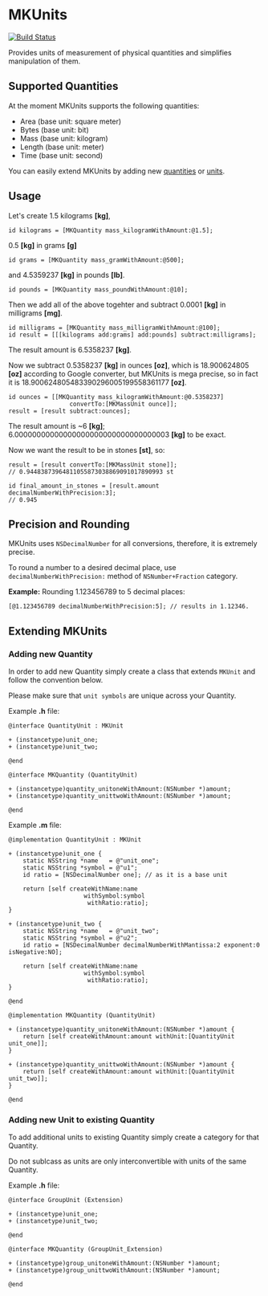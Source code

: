 # MKUnits

[![Build Status](https://travis-ci.org/michalkonturek/MKUnits.png)](https://travis-ci.org/michalkonturek/MKUnits)

Provides units of measurement of physical quantities and simplifies manipulation of them.


## Supported Quantities 

At the moment MKUnits supports the following quantities:

* Area (base unit: square meter)
* Bytes (base unit: bit) 
* Mass (base unit: kilogram)
* Length (base unit: meter)
* Time (base unit: second)

You can easily extend MKUnits by adding new [quantities](#new-quantity) or [units](#new-unit).



## Usage

Let's create 1.5 kilograms **[kg]**,

```objc
id kilograms = [MKQuantity mass_kilogramWithAmount:@1.5];
```

0.5 **[kg]** in grams **[g]** 

```objc
id grams = [MKQuantity mass_gramWithAmount:@500];
```

and 4.5359237 **[kg]** in pounds **[lb]**.

```objc
id pounds = [MKQuantity mass_poundWithAmount:@10];
```

Then we add all of the above togehter and subtract 0.0001 **[kg]** in milligrams **[mg]**.

```objc
id milligrams = [MKQuantity mass_milligramWithAmount:@100];
id result = [[[kilograms add:grams] add:pounds] subtract:milligrams];
```

The result amount is 6.5358237 **[kg]**.

Now we subtract 0.5358237 **[kg]** in ounces **[oz]**, which is 18.900624805 **[oz]** according to Google converter, but MKUnits is mega precise, so in fact it is 18.900624805483390296005199558361177 **[oz]**.

```objc
id ounces = [[MKQuantity mass_kilogramWithAmount:@0.5358237]
	             convertTo:[MKMassUnit ounce]];
result = [result subtract:ounces];
```

The result amount is ~6 **[kg]**; 6.00000000000000000000000000000000003 **[kg]** to be exact.

Now we want the result to be in stones **[st]**, so:

```objc
result = [result convertTo:[MKMassUnit stone]];
// 0.94483873964811055873038869091017890993 st

id final_amount_in_stones = [result.amount decimalNumberWithPrecision:3];
// 0.945
```

## Precision and Rounding

MKUnits uses `NSDecimalNumber` for all conversions, therefore, it is extremely precise. 

To round a number to a desired decimal place, use `decimalNumberWithPrecision:` method of `NSNumber+Fraction` category. 

**Example:** Rounding 1.123456789 to 5 decimal places:

```objc
[@1.123456789 decimalNumberWithPrecision:5]; // results in 1.12346.
```

## Extending MKUnits

### <a name="new-quantity"></a>Adding new Quantity

In order to add new Quantity simply create a class that extends `MKUnit` and follow the convention below.

Please make sure that `unit symbols` are unique across your Quantity.


Example **.h** file:

```objc
@interface QuantityUnit : MKUnit

+ (instancetype)unit_one;
+ (instancetype)unit_two;

@end

@interface MKQuantity (QuantityUnit)

+ (instancetype)quantity_unitoneWithAmount:(NSNumber *)amount;
+ (instancetype)quantity_unittwoWithAmount:(NSNumber *)amount;

@end

```

Example **.m** file:

```objc
@implementation QuantityUnit : MKUnit

+ (instancetype)unit_one {
    static NSString *name   = @"unit_one";
    static NSString *symbol = @"u1";
    id ratio = [NSDecimalNumber one]; // as it is a base unit
    
    return [self createWithName:name
                     withSymbol:symbol
                      withRatio:ratio];
}

+ (instancetype)unit_two {
    static NSString *name   = @"unit_two";
    static NSString *symbol = @"u2";
    id ratio = [NSDecimalNumber decimalNumberWithMantissa:2 exponent:0 isNegative:NO];
    
    return [self createWithName:name
                     withSymbol:symbol
                      withRatio:ratio];
}

@end

@implementation MKQuantity (QuantityUnit)

+ (instancetype)quantity_unitoneWithAmount:(NSNumber *)amount {
	return [self createWithAmount:amount withUnit:[QuantityUnit unit_one]];
}

+ (instancetype)quantity_unittwoWithAmount:(NSNumber *)amount {
	return [self createWithAmount:amount withUnit:[QuantityUnit unit_two]];
}

@end

```


### <a name="new-unit"></a>Adding new Unit to existing Quantity

To add additional units to existing Quantity simply create a category for that Quantity.

Do not sublcass as units are only interconvertible with units of the same Quantity.

Example **.h** file:

```objc
@interface GroupUnit (Extension)

+ (instancetype)unit_one;
+ (instancetype)unit_two;

@end

@interface MKQuantity (GroupUnit_Extension)

+ (instancetype)group_unitoneWithAmount:(NSNumber *)amount;
+ (instancetype)group_unittwoWithAmount:(NSNumber *)amount;

@end

```





